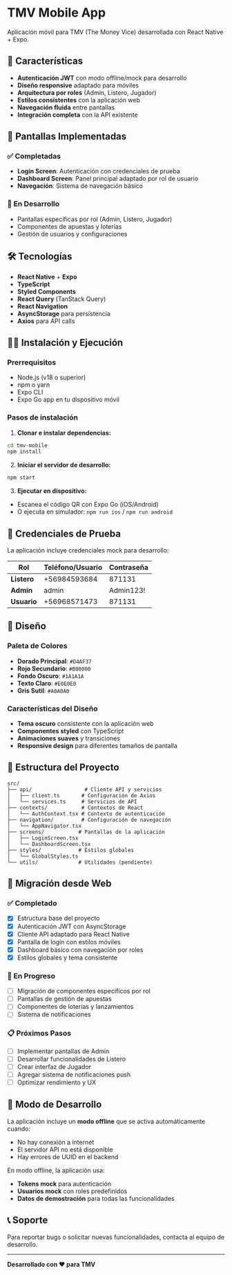 # TMV Mobile App

Aplicación móvil para TMV (The Money Vice) desarrollada con React Native + Expo.

## 🚀 Características

- **Autenticación JWT** con modo offline/mock para desarrollo
- **Diseño responsive** adaptado para móviles
- **Arquitectura por roles** (Admin, Listero, Jugador)
- **Estilos consistentes** con la aplicación web
- **Navegación fluida** entre pantallas
- **Integración completa** con la API existente

## 📱 Pantallas Implementadas

### ✅ Completadas
- **Login Screen**: Autenticación con credenciales de prueba
- **Dashboard Screen**: Panel principal adaptado por rol de usuario
- **Navegación**: Sistema de navegación básico

### 🔄 En Desarrollo
- Pantallas específicas por rol (Admin, Listero, Jugador)
- Componentes de apuestas y loterías
- Gestión de usuarios y configuraciones

## 🛠️ Tecnologías

- **React Native** + **Expo**
- **TypeScript**
- **Styled Components**
- **React Query** (TanStack Query)
- **React Navigation**
- **AsyncStorage** para persistencia
- **Axios** para API calls

## 🏃‍♂️ Instalación y Ejecución

### Prerrequisitos
- Node.js (v18 o superior)
- npm o yarn
- Expo CLI
- Expo Go app en tu dispositivo móvil

### Pasos de instalación

1. **Clonar e instalar dependencias:**
```bash
cd tmv-mobile
npm install
```

2. **Iniciar el servidor de desarrollo:**
```bash
npm start
```

3. **Ejecutar en dispositivo:**
- Escanea el código QR con Expo Go (iOS/Android)
- O ejecuta en simulador: `npm run ios` / `npm run android`

## 🔐 Credenciales de Prueba

La aplicación incluye credenciales mock para desarrollo:

| Rol | Teléfono/Usuario | Contraseña |
|-----|------------------|------------|
| **Listero** | +56984593684 | 871131 |
| **Admin** | admin | Admin123! |
| **Usuario** | +56968571473 | 871131 |

## 🎨 Diseño

### Paleta de Colores
- **Dorado Principal**: `#D4AF37`
- **Rojo Secundario**: `#B00000`
- **Fondo Oscuro**: `#1A1A1A`
- **Texto Claro**: `#E0E0E0`
- **Gris Sutil**: `#A0A0A0`

### Características del Diseño
- **Tema oscuro** consistente con la aplicación web
- **Componentes styled** con TypeScript
- **Animaciones suaves** y transiciones
- **Responsive design** para diferentes tamaños de pantalla

## 📁 Estructura del Proyecto

```
src/
├── api/                 # Cliente API y servicios
│   ├── client.ts       # Configuración de Axios
│   └── services.ts     # Servicios de API
├── contexts/           # Contextos de React
│   └── AuthContext.tsx # Contexto de autenticación
├── navigation/         # Configuración de navegación
│   └── AppNavigator.tsx
├── screens/           # Pantallas de la aplicación
│   ├── LoginScreen.tsx
│   └── DashboardScreen.tsx
├── styles/            # Estilos globales
│   └── GlobalStyles.ts
└── utils/             # Utilidades (pendiente)
```

## 🔄 Migración desde Web

### ✅ Completado
- [x] Estructura base del proyecto
- [x] Autenticación JWT con AsyncStorage
- [x] Cliente API adaptado para React Native
- [x] Pantalla de login con estilos móviles
- [x] Dashboard básico con navegación por roles
- [x] Estilos globales y tema consistente

### 🔄 En Progreso
- [ ] Migración de componentes específicos por rol
- [ ] Pantallas de gestión de apuestas
- [ ] Componentes de loterías y lanzamientos
- [ ] Sistema de notificaciones

### 📋 Próximos Pasos
- [ ] Implementar pantallas de Admin
- [ ] Desarrollar funcionalidades de Listero
- [ ] Crear interfaz de Jugador
- [ ] Agregar sistema de notificaciones push
- [ ] Optimizar rendimiento y UX

## 🐛 Modo de Desarrollo

La aplicación incluye un **modo offline** que se activa automáticamente cuando:
- No hay conexión a internet
- El servidor API no está disponible
- Hay errores de UUID en el backend

En modo offline, la aplicación usa:
- **Tokens mock** para autenticación
- **Usuarios mock** con roles predefinidos
- **Datos de demostración** para todas las funcionalidades

## 📞 Soporte

Para reportar bugs o solicitar nuevas funcionalidades, contacta al equipo de desarrollo.

---

**Desarrollado con ❤️ para TMV**
